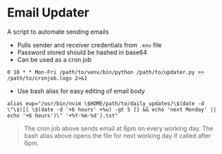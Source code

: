 # Email Updater

A script to automate sending emails

- Pulls sender and receiver credentials from `.env` file
- Password stored should be hashed in base64
- Can be used as a cron job

```
0 18 * * Mon-Fri /path/to/venv/bin/python /path/to/updater.py >> /path/to/cronjob.logs 2>&1
```

- Use bash alias for easy editing of email body

```
alias eup="/usr/bin/nvim \$HOME/path/to/daily_updates/\$(date -d \"\$([[ \$(date -d '+6 hours' +%u) -gt 5 ]] && echo 'next Monday' || echo '+6 hours')\" '+%Y-%m-%d').txt"
```

> The cron job above sends email at 6pm on every working day.
> The bash alias above opens the file for next working day if called after 6pm.
